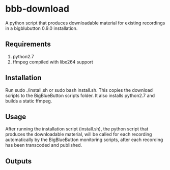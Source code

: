 # bbb-download
A python script that produces downloadable material for existing recordings in a bigblubutton 0.9.0 installation.

## Requirements
1. python2.7
2. ffmpeg compiled with libx264 support

## Installation
Run sudo ./install.sh or sudo bash install.sh. 
This copies the download scripts to the BigBlueButton scripts folder. It also installs python2.7 and builds a static ffmpeg.

## Usage
After running the installation script (install.sh), the python script that produces the downloadable material, will be called for each recording automatically by the BigBlueButton monitoring scripts, after each recording has been transcoded and published.

## Outputs
